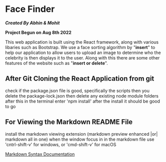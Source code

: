 # Face Finder

**_Created By Abhin & Mohit_**

**Project Begun on Aug 8th 2022**

This web application is built using the React framework, along with various libaries such as
Bootstrap. We use a face sorting algorithm by "**insert**" to help our application to allow
users to upload an image to determine who the celebrity is then displays it to the user.
Along with this there are some other features of the website such as "**insert or delete**".

## After Git Cloning the React Application from git

check if the package.json file is good, specifically the scripts
then you delete the package-lock.json
then delete any existing node module folders
after this in the terminal enter 'npm install'
after the install it should be good to go

## For Viewing the Markdown README File

install the markdown viewing extension (markdown preview enhanced |or| markdown all in one)
when the window focus in in the markdown file
use 'cntrl-shift-v' for windows, or 'cmd-shift-v' for macOS

[Markdown Syntax Documentation](https://www.markdownguide.org/basic-syntax/)
